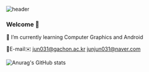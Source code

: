 ![header](https://capsule-render.vercel.app/api?type=wave&color=auto&height=300&section=header&text=capsule%20render&fontSize=90)

### Welcome 👋
🌱 I’m currently learning Computer Graphics and Android

💌E-mail✉️
jun031@gachon.ac.kr
junjun031@naver.com

<!--
**ShinJunYoung/ShinJunYoung** is a ✨ _special_ ✨ repository because its `README.md` (this file) appears on your GitHub profile.

Here are some ideas to get you started:

- 🔭 I’m currently working on ...

- 👯 I’m looking to collaborate on ...
- 🤔 I’m looking for help with ...
- 💬 Ask me about ...
- 📫 How to reach me: ...
- 😄 Pronouns: ...
- ⚡ Fun fact: ...
-->

![Anurag's GitHub stats](https://github-readme-stats.vercel.app/api?username=ShinJunYoung&show_icons=true&theme=graywhite)
